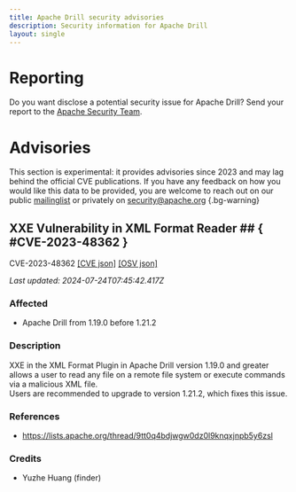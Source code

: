 ```yaml
---
title: Apache Drill security advisories
description: Security information for Apache Drill
layout: single
---
```


# Reporting

Do you want disclose a potential security issue for Apache Drill? Send your report to the [Apache Security Team](mailto:security@apache.org).

# Advisories

This section is experimental: it provides advisories since 2023 and may lag behind the official CVE publications. If you have any feedback on how you would like this data to be provided, you are welcome to reach out on our public [mailinglist](/mailinglist) or privately on [security@apache.org](mailto:security@apache.org)
{.bg-warning}

## XXE Vulnerability in XML Format Reader ## { #CVE-2023-48362 }

CVE-2023-48362 [\[CVE json\]](./CVE-2023-48362.cve.json) [\[OSV json\]](./CVE-2023-48362.osv.json)



_Last updated: 2024-07-24T07:45:42.417Z_

### Affected

* Apache Drill from 1.19.0 before 1.21.2


### Description

XXE in the XML Format Plugin in Apache Drill version 1.19.0 and greater allows a user to read any file on a remote file system or execute commands via a malicious XML file.<br>Users are recommended to upgrade to version 1.21.2, which fixes this issue.

### References
* https://lists.apache.org/thread/9tt0q4bdjwgw0dz0l9knqxjnpb5y6zsl


### Credits
* Yuzhe Huang (finder)
